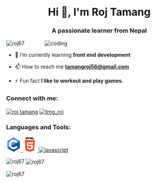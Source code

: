 
<h1 align="center">Hi 👋, I'm Roj Tamang</h1>
<h3 align="center">A passionate learner from Nepal</h3>
<img align="right" alt="coding" width = "400" src="https://codersera.com/blog/wp-content/uploads/2019/07/BLOG-23-L-3.jpg">
<p align="left"> <img src="https://komarev.com/ghpvc/?username=roj67&label=Profile%20views&color=0e75b6&style=flat" alt="roj67" /> </p>

- 🌱 I’m currently learning **front end development**

- 📫 How to reach me **tamangroj56@gmail.com**

- ⚡ Fun fact **I like to workout and play games.**

<h3 align="left">Connect with me:</h3>
<p align="left">
<a href="(https://www.facebook.com/tamangroj56/)" target="blank"><img align="center" src="https://raw.githubusercontent.com/rahuldkjain/github-profile-readme-generator/master/src/images/icons/Social/facebook.svg" alt="roj tamang" height="30" width="40" /></a>
<a href="https://instagram.com/tmg_roj" target="blank"><img align="center" src="https://raw.githubusercontent.com/rahuldkjain/github-profile-readme-generator/master/src/images/icons/Social/instagram.svg" alt="tmg_roj" height="30" width="40" /></a>
</p>

<h3 align="left">Languages and Tools:</h3>
<p align="left"> <a href="https://www.cprogramming.com/" target="_blank" rel="noreferrer"> <img src="https://raw.githubusercontent.com/devicons/devicon/master/icons/c/c-original.svg" alt="c" width="40" height="40"/> </a> <a href="https://www.w3.org/html/" target="_blank" rel="noreferrer"> 
<img src="https://raw.githubusercontent.com/devicons/devicon/master/icons/html5/html5-original-wordmark.svg" alt="html5" width="40" height="40"/> </a> <a href="https://www.python.org" target="_blank" rel="noreferrer"> 
  
  <a href="https://www.javascript.com/" target="_blank" rel="noreferrer"> 
<img src="https://cdn-icons-png.flaticon.com/512/5968/5968292.png" alt="javascript" width="40" height="40"/> </a> 
</p>

<p><img align="left" src="https://github-readme-stats.vercel.app/api/top-langs?username=roj67&show_icons=true&locale=en&layout=compact" alt="roj67" /></p>

<p>&nbsp;<img align="center" src="https://github-readme-stats.vercel.app/api?username=roj67&show_icons=true&locale=en" alt="roj67" /></p>

<p><img align="center" src="https://github-readme-streak-stats.herokuapp.com/?user=roj67&" alt="roj67" /></p>
